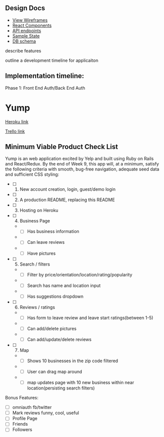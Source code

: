 
## Design Docs
* [View Wireframes](./wireframes)
* [React Components](./component-hierachy.md)
* [API endpoints](./api-endpoints.md)
* [Sample State](./sample-state.md)
* [DB schema](./docs/schema.md)

describe features

outline a development timeline for applicaiton

## Implementation timeline:
Phase 1: Front End Auth/Back End Auth

# Yump

[Heroku link](http://www.herokuapp.com)

[Trello link](https://trello.com/b/VHYOHvPK/yump)

## Minimum Viable Product Check List
Yump is an web application excited by Yelp and built using Ruby on Rails and React/Redux. By the end of Week 9, this app will, at a minimum, satisfy the following criteria with smooth, bug-free navigation, adequate seed data and sufficient CSS styling:

- [ ] 1. New account creation, login, guest/demo login
- [ ] 2. A production README, replacing this README
- [ ] 3. Hosting on Heroku
- [ ] 4. Business Page
  * - [ ] Has business information
  * - [ ] Can leave reviews
  * - [ ] Have pictures
- [ ] 5. Search / filters
  * - [ ] Filter by price/orientation/location/rating/popularity
  * - [ ] Search has name and location input
  * - [ ] Has suggestions dropdown
- [ ] 6. Reviews / ratings
  * - [ ] Has form to leave review and leave start ratings(between 1-5)
  * - [ ] Can add/delete pictures
  * - [ ] Can add/update/delete reviews
- [ ] 7. Map
  * - [ ] Shows 10 businesses in the zip code filtered
  * - [ ] User can drag map around
  * - [ ] map updates page with 10 new business within near location(persisting search filters)

Bonus Features:
- [ ] omniauth fb/twitter
- [ ] Mark reviews funny, cool, useful
- [ ] Profile Page
- [ ] Friends
- [ ] Followers
